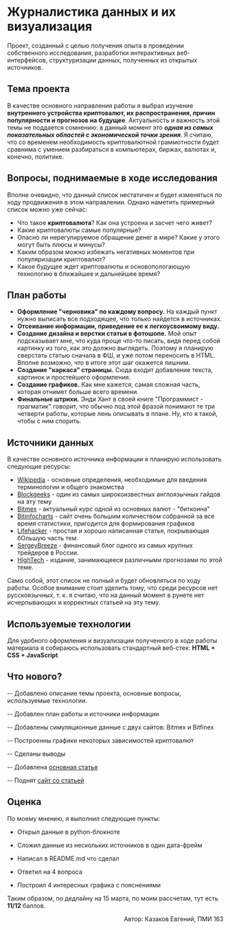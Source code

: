 Журналистика данных и их визуализация
=====================================
Проект, созданный с целью получения опыта в проведении собственного исследования, разработки интерактивных веб-интерфейсов, структуризации данных, полученных из открытых источников.

Тема проекта
------------
В качестве основного направления работы я выбрал изучение **внутреннего устройства криптовалют, их распространения, причин популярности и прогнозов на будущее**. Актуальность и важность этой темы не поддается сомнению: в данный момент это ***одная из самых показательных областей с экономической точки зрения***. Я считаю, что со временем необходимость криптовалютной граммотности будет сравнима с умением разбираться в компьютерах, биржах, валютах и, конечно, политике.

Вопросы, поднимаемые в ходе исследования
---------------------------------------
Вполне очевидно, что данный список нестатичен и будет изменяться по ходу продвижения в этом направлении. Однако наметить примерный список можно уже сейчас:
* Что такое **криптовалюта**? Как она устроена и засчет чего живет?
* Какие криптовалюты самые популярные?
* Опасно ли нерегулируемое обращение денег в мире? Какие у этого могут быть плюсы и минусы?
* Каким образом можно избежать негативных моментов при популяризации криптовалют?
* Какое будущее ждет криптовалюты и основопологающую технологию в ближайшее и дальнейшее время?

План работы
-----------
* **Оформление "черновика" по каждому вопросу.** На каждый пункт нужно выписать все подходящее, что только найдется в источниках. 
* **Отсеивание информации, приведение ее к легкоусвоимому виду.** 
* **Создание дизайна и верстки статьи в фотошопе.** Мой опыт подсказывает мне, что куда проще что-то писать, видя перед собой картинку из того, как это должно выглядеть. Поэтому я планирую сверстать статью сначала в ФШ, и уже потом переносить в HTML. Вполне возможно, что в итоге этот шаг окажется лишним.
* **Создание "каркаса" страницы.** Сюда входит добавление текста, картинок и простейшего оформления. 
* **Создание графиков.** Как мне кажется, самая сложная часть, которая отнимет больше всего времени.
* **Финальные штрихи.** Энди Хант в своей книге "Программист - прагматик" говорит, что обычно под этой фразой понимают те три четверти работы, которые лень описывать в плане. Ну, кто я такой, чтобы с ним спорить.

Источники данных
----------------

В качестве основного источника информации я планирую использовать следующие ресурсы:
* [Wikipedia](https://en.wikipedia.org/wiki/Cryptocurrency) - основные определения, необходимые для введения терминологии и общего знакомства 
* [Blockgeeks](https://blockgeeks.com/guides/what-is-cryptocurrency) - один из самых широкоизвестных англоязычных гайдов на эту тему
* [Bitmex](https://bitmex.com/app/trade/XBTUSD) - актуальный курс одной из основных валют - "биткоина"
* [Bitinfocharts](https://bitinfocharts.com) - сайт очень большим количеством собранной за все время статистики, пригодится для формирования графиков
* [Lifehacker](https://lifehacker.ru/2017/06/15/bestchange-cryptocurrency/) - простая и хорошо написанная статья, покрывающая бОльшую часть тем.
* [SergeyBreeze](http://www.sergeybreeze.ru/kriptovaljuta/plyusy-minusy-kriptovalyuty/) - финансовый блог одного из самых крупных трейдеров в России.
* [HighTech](https://hightech.fm/2017/12/05/bitcoin_predictions) - издание, занимающееся различными прогнозами по этой теме.

Само собой, этот список не полный и будет обновляться по ходу работы. Особое внимание стоит уделить тому, что среди ресурсов нет русскоязычных, т. к. я считаю, что на данный момент в рунете нет исчерпывающих и корректных статьей на эту тему.


Используемые технологии
----------------------

Для удобного оформления и визуализации полученного в ходе работы материала я собираюсь использовать стандартный веб-стек: **HTML + CSS + JavaScript**

Что нового?
----------
-- Добавлено описание темы проекта, основные вопросы, используемые технологии. 

-- Добавлен план работы и источники информации

-- Добавлены симуляционные данные с двух сайтов: Bitmex и Bitfinex

-- Построенны графики некоторых зависимостей криптовалют

-- Сделаны выводы 

-- Добавлена [основная статья](article/article.md)

-- Поднят [сайт со статьей](http://35.185.24.54/index.html)


Оценка
----------

По моему мнению, я выполнил следующие пункты:

* Открыл данные в python-блокноте

* Сложил данные из нескольких источников в один дата-фрейм

* Написал в README.md что сделал

* Ответил на 4 вопроса

* Построил 4 интересных графика с пояснениями

Таким образом, по дедлайну на 15 марта, по моим рассчетам, тут есть **11/12** баллов.

<p align="right">Автор: Казаков Евгений, ПМИ 163</p>
